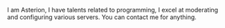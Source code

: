 
I am Asterion, I have talents related to programming, I excel at moderating and configuring various servers. You can contact me for anything.
